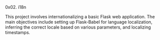0x02. i18n

This project involves internationalizing a basic Flask web application. The main objectives include setting up Flask-Babel for language localization, inferring the correct locale based on various parameters, and localizing timestamps.
